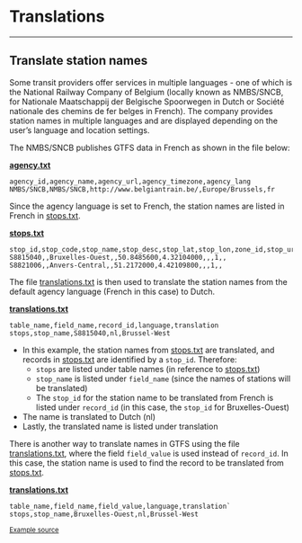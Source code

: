 # Translations

<hr>

## Translate station names

Some transit providers offer services in multiple languages - one of which is the National Railway Company of Belgium (locally known as NMBS/SNCB, for Nationale Maatschappij der Belgische Spoorwegen in Dutch or Société nationale des chemins de fer belges in French). The company provides station names in multiple languages and are displayed depending on the user’s language and location settings. 

The NMBS/SNCB publishes GTFS data in French as shown in the file below:

[**agency.txt**](../../reference/#agencytxt)

```
agency_id,agency_name,agency_url,agency_timezone,agency_lang
NMBS/SNCB,NMBS/SNCB,http://www.belgiantrain.be/,Europe/Brussels,fr
```


Since the agency language is set to French, the station names are listed in French in [stops.txt](../../reference/#stopstxt). 

[**stops.txt**](../../reference/#stopstxt)

```
stop_id,stop_code,stop_name,stop_desc,stop_lat,stop_lon,zone_id,stop_url,location_type,parent_station,platform_code
S8815040,,Bruxelles-Ouest,,50.8485600,4.32104000,,,1,,
S8821006,,Anvers-Central,,51.2172000,4.42109800,,,1,,
```


The file [translations.txt](../../reference/#translationstxt) is then used to translate the station names from the default agency language (French in this case) to Dutch. 

[**translations.txt**](../../reference/#translationstxt) 

```
table_name,field_name,record_id,language,translation
stops,stop_name,S8815040,nl,Brussel-West
```

- In this example, the station names from [stops.txt](../../reference/#stopstxt) are translated, and records in [stops.txt](../../reference/#stopstxt) are identified by a `stop_id`. Therefore:
    - `stops` are listed under table names (in reference to [stops.txt](../../reference/#stopstxt))
    - `stop_name` is listed under `field_name` (since the names of stations will be translated)
    - The `stop_id` for the station name to be translated from French is listed under `record_id` (in this case, the `stop_id` for Bruxelles-Ouest)
- The name is translated to Dutch (nl)
- Lastly, the translated name is listed under translation

There is another way to translate names in GTFS using the file [translations.txt](../../reference/#translationstxt), where the field `field_value` is used instead of `record_id`. In this case, the station name is used to find the record to be translated from [stops.txt](../../reference/#stopstxt).

[**translations.txt**](../../reference/#translationstxt) 

```
table_name,field_name,field_value,language,translation`
stops,stop_name,Bruxelles-Ouest,nl,Brussel-West
```

<sup>[Example source](http://gtfs.irail.be/mivb/mivb-gtfs.zip)</sup>